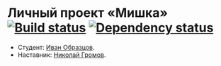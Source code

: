 # Личный проект «Мишка» [![Build status][travis-image]][travis-url] [![Dependency status][dependency-image]][dependency-url]

* Студент: [Иван Образцов](https://up.htmlacademy.ru/adaptive/7/user/33612).
* Наставник: [Николай Громов](https://htmlacademy.ru/profile/id6170).


[travis-image]: https://travis-ci.org/htmlacademy-adaptive/33612-mishka.svg?branch=master
[travis-url]: https://travis-ci.org/htmlacademy-adaptive/33612-mishka
[dependency-image]: https://david-dm.org/htmlacademy-adaptive/33612-mishka.svg?style=flat-square
[dependency-url]: https://david-dm.org/htmlacademy-adaptive/33612-mishka
